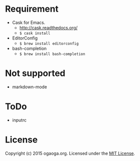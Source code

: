 
Requirement
====

* Cask for Emacs.
  * http://cask.readthedocs.org/
  * `$ cask install`
* EditorConfig
  * `$ brew install editorconfig`
* bash-completion
  * `$ brew install bash-completion`

Not supported
====

* markdown-mode

ToDo
====

* inputrc

License
====

Copyright (c) 2015 ogaoga.org. Licensed under the [MIT License](LICENSE).
